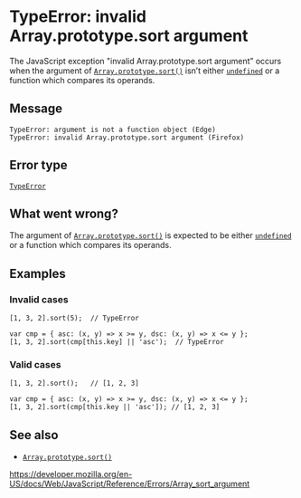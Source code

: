 TypeError: invalid Array.prototype.sort argument
================================================

The JavaScript exception "invalid Array.prototype.sort argument” occurs when the argument of [`Array.prototype.sort()`](../global_objects/array/sort) isn’t either [`undefined`](../global_objects/undefined) or a function which compares its operands.

Message
-------

    TypeError: argument is not a function object (Edge)
    TypeError: invalid Array.prototype.sort argument (Firefox)

Error type
----------

[`TypeError`](../global_objects/typeerror)

What went wrong?
----------------

The argument of [`Array.prototype.sort()`](../global_objects/array/sort) is expected to be either [`undefined`](../global_objects/undefined) or a function which compares its operands.

Examples
--------

### Invalid cases

    [1, 3, 2].sort(5);  // TypeError

    var cmp = { asc: (x, y) => x >= y, dsc: (x, y) => x <= y };
    [1, 3, 2].sort(cmp[this.key] || 'asc');  // TypeError

### Valid cases

    [1, 3, 2].sort();   // [1, 2, 3]

    var cmp = { asc: (x, y) => x >= y, dsc: (x, y) => x <= y };
    [1, 3, 2].sort(cmp[this.key || 'asc']); // [1, 2, 3]

See also
--------

-   [`Array.prototype.sort()`](../global_objects/array/sort)

<a href="https://developer.mozilla.org/en-US/docs/Web/JavaScript/Reference/Errors/Array_sort_argument" class="_attribution-link">https://developer.mozilla.org/en-US/docs/Web/JavaScript/Reference/Errors/Array_sort_argument</a>
